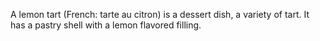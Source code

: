 A lemon tart (French: tarte au citron) is a dessert dish, a variety of tart. It has a pastry shell with a lemon flavored filling.